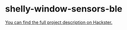# shelly-window-sensors-ble


[You can find the full project description on Hackster.](https://www.hackster.io/gusgonnet/ble-door-window-alerts-432429)
